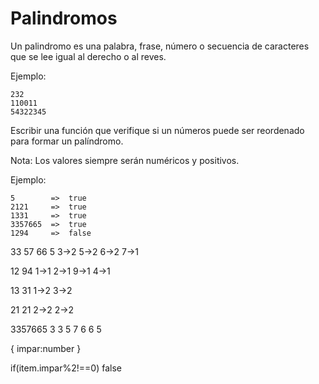 # Palindromos

Un palindromo es una palabra, frase, número o secuencia de caracteres que se lee igual al derecho o al reves.

Ejemplo:

```
232
110011
54322345
```

Escribir una función que verifique si un números puede ser reordenado para formar un palíndromo.

Nota: Los valores siempre serán numéricos y positivos.

Ejemplo:

```
5        =>  true
2121     =>  true
1331     =>  true
3357665  =>  true
1294     =>  false
```

33 57 66 5
3->2
5->2
6->2
7->1

12 94
1->1
2->1
9->1
4->1

13 31
1->2
3->2

21 21
2->2
2->2

3357665
3 3 5 7 6 6 5

{
impar:number
}

if(item.impar%2!==0) false
